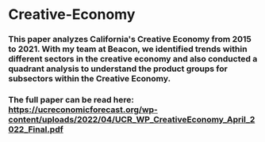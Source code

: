# Creative-Economy

### This paper analyzes California's Creative Economy from 2015 to 2021. With my team at Beacon, we identified trends within different sectors in the creative economy and also conducted a quadrant analysis to understand the product groups for subsectors within the Creative Economy. 

### The full paper can be read here: https://ucreconomicforecast.org/wp-content/uploads/2022/04/UCR_WP_CreativeEconomy_April_2022_Final.pdf
